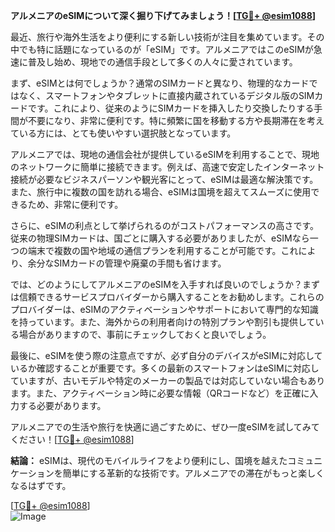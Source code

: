 **アルメニアのeSIMについて深く掘り下げてみましょう！[[TG💪+ @esim1088](https://t.me/s/esim1088)]**

最近、旅行や海外生活をより便利にする新しい技術が注目を集めています。その中でも特に話題になっているのが「eSIM」です。アルメニアではこのeSIMが急速に普及し始め、現地での通信手段として多くの人々に愛されています。

まず、eSIMとは何でしょうか？通常のSIMカードと異なり、物理的なカードではなく、スマートフォンやタブレットに直接内蔵されているデジタル版のSIMカードです。これにより、従来のようにSIMカードを挿入したり交換したりする手間が不要になり、非常に便利です。特に頻繁に国を移動する方や長期滞在を考えている方には、とても使いやすい選択肢となっています。

アルメニアでは、現地の通信会社が提供しているeSIMを利用することで、現地のネットワークに簡単に接続できます。例えば、高速で安定したインターネット接続が必要なビジネスパーソンや観光客にとって、eSIMは最適な解決策です。また、旅行中に複数の国を訪れる場合、eSIMは国境を超えてスムーズに使用できるため、非常に便利です。

さらに、eSIMの利点として挙げられるのがコストパフォーマンスの高さです。従来の物理SIMカードは、国ごとに購入する必要がありましたが、eSIMなら一つの端末で複数の国や地域の通信プランを利用することが可能です。これにより、余分なSIMカードの管理や廃棄の手間も省けます。

では、どのようにしてアルメニアのeSIMを入手すれば良いのでしょうか？まずは信頼できるサービスプロバイダーから購入することをお勧めします。これらのプロバイダーは、eSIMのアクティベーションやサポートにおいて専門的な知識を持っています。また、海外からの利用者向けの特別プランや割引も提供している場合がありますので、事前にチェックしておくと良いでしょう。

最後に、eSIMを使う際の注意点ですが、必ず自分のデバイスがeSIMに対応しているか確認することが重要です。多くの最新のスマートフォンはeSIMに対応していますが、古いモデルや特定のメーカーの製品では対応していない場合もあります。また、アクティベーション時に必要な情報（QRコードなど）を正確に入力する必要があります。

アルメニアでの生活や旅行を快適に過ごすために、ぜひ一度eSIMを試してみてください！[[TG💪+ @esim1088](https://t.me/s/esim1088)]

**結論：** eSIMは、現代のモバイルライフをより便利にし、国境を越えたコミュニケーションを簡単にする革新的な技術です。アルメニアでの滞在がもっと楽しくなるはずです。

[[TG💪+ @esim1088](https://t.me/s/esim1088)]  
![Image](https://i.postimg.cc/Y0z9fWf4/image.png)